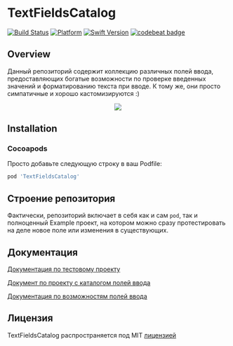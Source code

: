 # TextFieldsCatalog

[![Build Status](https://travis-ci.org/chausovSurfStudio/TextFieldsCatalog.svg?branch=master)](https://travis-ci.org/chausovSurfStudio/TextFieldsCatalog)
[![Platform](https://img.shields.io/badge/Platform-iOS-red.svg)](https://developer.apple.com/iphone/)
[![Swift Version](https://img.shields.io/badge/swift-4.2-orange.svg)](https://developer.apple.com/swift/)
[![codebeat badge](https://codebeat.co/badges/ae1cc1f8-72c1-4a84-9400-7e14defc904d)](https://codebeat.co/projects/github-com-chausovsurfstudio-textfieldscatalog-master)

## Overview

Данный репозиторий содержит коллекцию различных полей ввода, предоставляющих богатые возможности по проверке введенных значений и форматированию текста при вводе. К тому же, они просто симпатичные и хорошо кастомизируются :)

<p align="center">
  <img src="https://github.com/chausovSurfStudio/TextFieldsCatalog/blob/documentation/TextFieldsCatalog_video.gif" />
</p>

## Installation

### Cocoapods

Просто добавьте следующую строку в ваш Podfile:

````ruby
pod 'TextFieldsCatalog'
````

## Строение репозитория

Фактически, репозиторий включает в себя как и сам `pod`, так и полноценный Example проект, на котором можно сразу протестировать на деле новое поле или изменения в существующих.

## Документация

[Документация по тестовому проекту](/Docs/ExampleProject.md)

[Документ по проекту с каталогом полей ввода](/Docs/PodProject.md)

[Документация по возможностям полей ввода](/Docs/Usage.md)

## Лицензия

TextFieldsCatalog распространяется под MIT [лицензией](./LICENSE.md)

